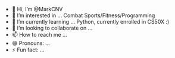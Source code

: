 - 👋 Hi, I’m @MarkCNV
- 👀 I’m interested in ... Combat Sports/Fitness/Programming
- 🌱 I’m currently learning ... Python, currently enrolled in CS50X :)
- 💞️ I’m looking to collaborate on ...
- 📫 How to reach me ... 
- 😄 Pronouns: ...
- ⚡ Fun fact: ...

<!---
MarkCNV/MarkCNV is a ✨ special ✨ repository because its `README.md` (this file) appears on your GitHub profile.
You can click the Preview link to take a look at your changes.
--->

